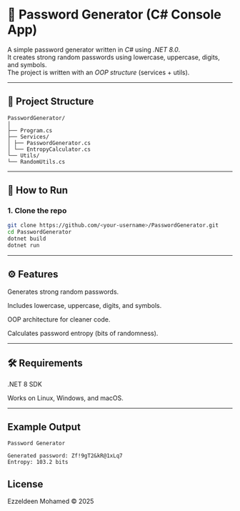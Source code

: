 # 🔐 Password Generator (C# Console App)

A simple password generator written in *C#* using *.NET 8.0*.  
It creates strong random passwords using lowercase, uppercase, digits, and symbols.  
The project is written with an *OOP structure* (services + utils).

---

## 📂 Project Structure
```
PasswordGenerator/
│
├── Program.cs
├── Services/
│ ├── PasswordGenerator.cs
│ └── EntropyCalculator.cs
└── Utils/
└── RandomUtils.cs
```
---

## 🚀 How to Run

### 1. Clone the repo
```bash
git clone https://github.com/<your-username>/PasswordGenerator.git
cd PasswordGenerator
dotnet build
dotnet run
```
---

## ⚙️ Features

Generates strong random passwords.

Includes lowercase, uppercase, digits, and symbols.

OOP architecture for cleaner code.

Calculates password entropy (bits of randomness).

---

## 🛠 Requirements

.NET 8 SDK

Works on Linux, Windows, and macOS.

---

## Example Output
```
Password Generator

Generated password: Zf!9gT2&kR@1xLq7
Entropy: 103.2 bits
```
## License
Ezzeldeen Mohamed © 2025

